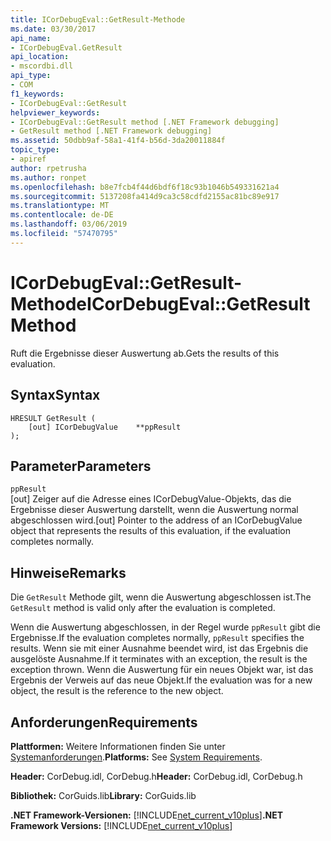 ```yaml
---
title: ICorDebugEval::GetResult-Methode
ms.date: 03/30/2017
api_name:
- ICorDebugEval.GetResult
api_location:
- mscordbi.dll
api_type:
- COM
f1_keywords:
- ICorDebugEval::GetResult
helpviewer_keywords:
- ICorDebugEval::GetResult method [.NET Framework debugging]
- GetResult method [.NET Framework debugging]
ms.assetid: 50dbb9af-58a1-41f4-b56d-3da20011884f
topic_type:
- apiref
author: rpetrusha
ms.author: ronpet
ms.openlocfilehash: b8e7fcb4f44d6bdf6f18c93b1046b549331621a4
ms.sourcegitcommit: 5137208fa414d9ca3c58cdfd2155ac81bc89e917
ms.translationtype: MT
ms.contentlocale: de-DE
ms.lasthandoff: 03/06/2019
ms.locfileid: "57470795"
---
```

# <a name="icordebugevalgetresult-method"></a><span data-ttu-id="0aa60-102">ICorDebugEval::GetResult-Methode</span><span class="sxs-lookup"><span data-stu-id="0aa60-102">ICorDebugEval::GetResult Method</span></span>
<span data-ttu-id="0aa60-103">Ruft die Ergebnisse dieser Auswertung ab.</span><span class="sxs-lookup"><span data-stu-id="0aa60-103">Gets the results of this evaluation.</span></span>  
  
## <a name="syntax"></a><span data-ttu-id="0aa60-104">Syntax</span><span class="sxs-lookup"><span data-stu-id="0aa60-104">Syntax</span></span>  
  
```  
HRESULT GetResult (  
    [out] ICorDebugValue    **ppResult  
);  
```  
  
## <a name="parameters"></a><span data-ttu-id="0aa60-105">Parameter</span><span class="sxs-lookup"><span data-stu-id="0aa60-105">Parameters</span></span>  
 `ppResult`  
 <span data-ttu-id="0aa60-106">[out] Zeiger auf die Adresse eines ICorDebugValue-Objekts, das die Ergebnisse dieser Auswertung darstellt, wenn die Auswertung normal abgeschlossen wird.</span><span class="sxs-lookup"><span data-stu-id="0aa60-106">[out] Pointer to the address of an ICorDebugValue object that represents the results of this evaluation, if the evaluation completes normally.</span></span>  
  
## <a name="remarks"></a><span data-ttu-id="0aa60-107">Hinweise</span><span class="sxs-lookup"><span data-stu-id="0aa60-107">Remarks</span></span>  
 <span data-ttu-id="0aa60-108">Die `GetResult` Methode gilt, wenn die Auswertung abgeschlossen ist.</span><span class="sxs-lookup"><span data-stu-id="0aa60-108">The `GetResult` method is valid only after the evaluation is completed.</span></span>  
  
 <span data-ttu-id="0aa60-109">Wenn die Auswertung abgeschlossen, in der Regel wurde `ppResult` gibt die Ergebnisse.</span><span class="sxs-lookup"><span data-stu-id="0aa60-109">If the evaluation completes normally, `ppResult` specifies the results.</span></span> <span data-ttu-id="0aa60-110">Wenn sie mit einer Ausnahme beendet wird, ist das Ergebnis die ausgelöste Ausnahme.</span><span class="sxs-lookup"><span data-stu-id="0aa60-110">If it terminates with an exception, the result is the exception thrown.</span></span> <span data-ttu-id="0aa60-111">Wenn die Auswertung für ein neues Objekt war, ist das Ergebnis der Verweis auf das neue Objekt.</span><span class="sxs-lookup"><span data-stu-id="0aa60-111">If the evaluation was for a new object, the result is the reference to the new object.</span></span>  
  
## <a name="requirements"></a><span data-ttu-id="0aa60-112">Anforderungen</span><span class="sxs-lookup"><span data-stu-id="0aa60-112">Requirements</span></span>  
 <span data-ttu-id="0aa60-113">**Plattformen:** Weitere Informationen finden Sie unter [Systemanforderungen](../../../../docs/framework/get-started/system-requirements.md).</span><span class="sxs-lookup"><span data-stu-id="0aa60-113">**Platforms:** See [System Requirements](../../../../docs/framework/get-started/system-requirements.md).</span></span>  
  
 <span data-ttu-id="0aa60-114">**Header:** CorDebug.idl, CorDebug.h</span><span class="sxs-lookup"><span data-stu-id="0aa60-114">**Header:** CorDebug.idl, CorDebug.h</span></span>  
  
 <span data-ttu-id="0aa60-115">**Bibliothek:** CorGuids.lib</span><span class="sxs-lookup"><span data-stu-id="0aa60-115">**Library:** CorGuids.lib</span></span>  
  
 <span data-ttu-id="0aa60-116">**.NET Framework-Versionen:** [!INCLUDE[net_current_v10plus](../../../../includes/net-current-v10plus-md.md)]</span><span class="sxs-lookup"><span data-stu-id="0aa60-116">**.NET Framework Versions:** [!INCLUDE[net_current_v10plus](../../../../includes/net-current-v10plus-md.md)]</span></span>
